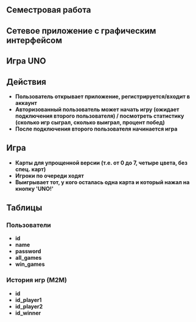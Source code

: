 ## Семестровая работа

## Сетевое приложение с графическим интерфейсом


## Игра UNO

## Действия
- **Пользователь открывает приложение, регистрируется/входит в аккаунт**
- **Авторизованный пользователь может начать игру (ожидает подключения второго пользователя) / посмотреть статистику (сколько игр сыграл, сколько выиграл, процент побед)**
- **После подключения второго пользователя начинается игра**

## Игра
- **Карты для упрощенной версии (т.е. от 0 до 7, четыре цвета, без спец. карт)**
- **Игроки по очереди ходят**
- **Выигрывает тот, у кого осталась одна карта и который нажал на кнопку 'UNO!'**


## Таблицы

### Пользователи
- **id**
- **name**
- **password**
- **all_games**
- **win_games**

### История игр (M2M)
- **id**
- **id_player1**
- **id_player2**
- **id_winner**
